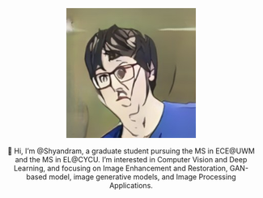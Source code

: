 <p align="center">
  <img src="headshot.jpg" />
</p>
<center>👋 Hi, I’m @Shyandram, a graduate student pursuing the MS in ECE@UWM and the MS in EL@CYCU. I’m interested in Computer Vision and Deep Learning, and focusing on Image Enhancement and Restoration, GAN-based model, image generative models, and Image Processing Applications. </center>

<!---
Shyandram/Shyandram is a ✨ special ✨ repository because its `README.md` (this file) appears on your GitHub profile.
You can click the Preview link to take a look at your changes.
--->
